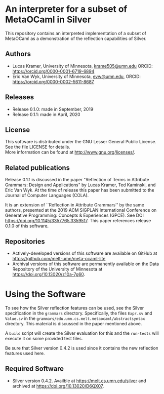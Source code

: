 # An interpreter for a subset of MetaOCaml in Silver

This repository contains an interpreted implementation of a subset of MetaOCaml
as a demonstration of the reflection capabilities of Silver.

## Authors
- Lucas Kramer, University of Minnesota, krame505@umn.edu
  ORCID: https://orcid.org/0000-0001-6719-6894
- Eric Van Wyk, University of Minnesota, evw@umn.edu,
  ORCID: https://orcid.org/0000-0002-5611-8687

## Releases
- Release 0.1.0: made in September, 2019
- Release 0.1.1: made in April, 2020

## License
This software is distributed under the GNU Lesser General Public License. See the file LICENSE for details.  
More information can be found at http://www.gnu.org/licenses/.

## Related publications
Release 0.1.1 is discussed in the paper "Reflection of Terms in Attribute Grammars: Design and Applications" by Lucas Kramer, Ted Kaminski, and Eric Van Wyk.  At the time of release this paper has been submitted to the Journal of Computer Languages (COLA).  

It is an extension of ``Reflection in Attribute Grammars'' by the same
authors, presented at the 2019 ACM SIGPLAN
International Conference on Generative Programming: Concepts &
Experiences (GPCE).  See DOI https://doi.org/10.1145/3357765.3359517.
This paper references release 0.1.0 of this software.

## Repositories
- Actively-developed versions of this software are available on GitHub at https://github.com/melt-umn/meta-ocaml-lite
- Archival versions of this software are permanently available on the Data Repository of the University of Minnesota at https://doi.org/10.13020/z10a-7g60.

# Using the Software
To see how the Silver reflection features can be used, see the Silver specification in the ``grammars`` directory.  Specifically, the files ``Expr.sv`` and ``Value.sv`` in the ``grammars/edu.umn.cs.melt.metaocaml/abstractsyntax`` directory.  This material is discussed in the paper mentioned above.

A ``build`` script will create the Silver evaluation for this and the ``run-tests`` will execute it on some provided test files.

Be sure that Silver version 0.4.2 is used since it contains the new reflection features used here.

## Required Software
- Silver version 0.4.2.  Availble at https://melt.cs.umn.edu/silver and archived at https://doi.org/10.13020/D6QX07.
